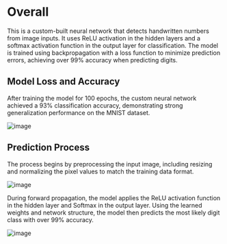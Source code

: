# Overall
This is a custom-built neural network that detects handwritten numbers from image inputs. It uses ReLU activation in the hidden layers and a softmax activation function in the output layer for classification. The model is trained using backpropagation with a loss function to minimize prediction errors, achieving over 99% accuracy when predicting digits.

## Model Loss and Accuracy
After training the model for 100 epochs, the custom neural network achieved a 93% classification accuracy, demonstrating strong generalization performance on the MNIST dataset.

![image](https://github.com/user-attachments/assets/91184897-456f-499a-a45c-8b708916a055)

## Prediction Process
The process begins by preprocessing the input image, including resizing and normalizing the pixel values to match the training data format.

![image](https://github.com/user-attachments/assets/39bb7102-4218-44a3-8a01-4cac3ac752be)

During forward propagation, the model applies the ReLU activation function in the hidden layer and Softmax in the output layer. Using the learned weights and network structure, the model then predicts the most likely digit class with over 99% accuracy.

![image](https://github.com/user-attachments/assets/8e082818-b156-4ef9-8b46-e3e98840439f)

